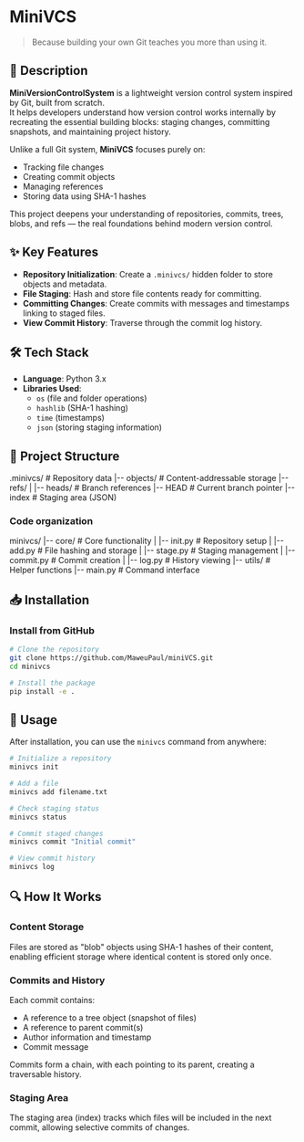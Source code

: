 # MiniVCS

> Because building your own Git teaches you more than using it.

## 📄 Description

**MiniVersionControlSystem** is a lightweight version control system inspired by Git, built from scratch.  
It helps developers understand how version control works internally by recreating the essential building blocks: staging changes, committing snapshots, and maintaining project history.

Unlike a full Git system, **MiniVCS** focuses purely on:

- Tracking file changes
- Creating commit objects
- Managing references
- Storing data using SHA-1 hashes

This project deepens your understanding of repositories, commits, trees, blobs, and refs — the real foundations behind modern version control.

## ✨ Key Features

- **Repository Initialization**: Create a `.minivcs/` hidden folder to store objects and metadata.
- **File Staging**: Hash and store file contents ready for committing.
- **Committing Changes**: Create commits with messages and timestamps linking to staged files.
- **View Commit History**: Traverse through the commit log history.

## 🛠️ Tech Stack

- **Language**: Python 3.x
- **Libraries Used**:
  - `os` (file and folder operations)
  - `hashlib` (SHA-1 hashing)
  - `time` (timestamps)
  - `json` (storing staging information)

## 📂 Project Structure

.minivcs/ # Repository data
|-- objects/ # Content-addressable storage
|-- refs/
| |-- heads/ # Branch references
|-- HEAD # Current branch pointer
|-- index # Staging area (JSON)

### Code organization

minivcs/
|-- core/ # Core functionality
| |-- init.py # Repository setup
| |-- add.py # File hashing and storage
| |-- stage.py # Staging management
| |-- commit.py # Commit creation
| |-- log.py # History viewing
|-- utils/ # Helper functions
|-- main.py # Command interface

## 📥 Installation

### Install from GitHub

```bash
# Clone the repository
git clone https://github.com/MaweuPaul/miniVCS.git
cd minivcs

# Install the package
pip install -e .

```

## 🚀 Usage

After installation, you can use the `minivcs` command from anywhere:

```bash
# Initialize a repository
minivcs init

# Add a file
minivcs add filename.txt

# Check staging status
minivcs status

# Commit staged changes
minivcs commit "Initial commit"

# View commit history
minivcs log
```

## 🔍 How It Works

### Content Storage

Files are stored as "blob" objects using SHA-1 hashes of their content, enabling efficient storage where identical content is stored only once.

### Commits and History

Each commit contains:

- A reference to a tree object (snapshot of files)
- A reference to parent commit(s)
- Author information and timestamp
- Commit message

Commits form a chain, with each pointing to its parent, creating a traversable history.

### Staging Area

The staging area (index) tracks which files will be included in the next commit, allowing selective commits of changes.
